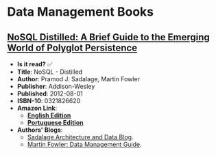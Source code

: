 # Data Management Books

## [NoSQL Distilled: A Brief Guide to the Emerging World of Polyglot Persistence](./nosql_distilled/nosql_distilled.md)

- **Is it read?** :white_check_mark:
- **Title**: NoSQL - Distilled
- **Author**: Pramod J. Sadalage, Martin Fowler
- **Publisher**: Addison-Wesley
- **Published**: 2012-08-01
- **ISBN-10**: 0321826620
- **Amazon Link**: 
  - [**English Edition**](https://www.amazon.com/NoSQL-Distilled-Emerging-Polyglot-Persistence/dp/0321826620)
  - [**Portuguese Edition**](https://www.amazon.com.br/NoSQL-Essencial-Emergente-Persist%C3%AAncia-Poliglota-ebook/dp/B07V5635ZQ)
- **Authors' Blogs**:
    - [Sadalage Architecture and Data Blog](https://www.sadalage.com).
    - [Martin Fowler: Data Management Guide](https://martinfowler.com/data/index.html#nosql).
